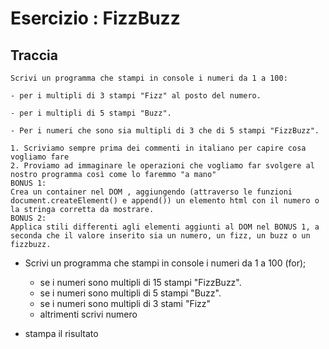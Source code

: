 # Esercizio : FizzBuzz

## Traccia

```plaintext
Scrivi un programma che stampi in console i numeri da 1 a 100:

- per i multipli di 3 stampi "Fizz" al posto del numero.

- per i multipli di 5 stampi "Buzz".

- Per i numeri che sono sia multipli di 3 che di 5 stampi "FizzBuzz".

1. Scriviamo sempre prima dei commenti in italiano per capire cosa vogliamo fare
2. Proviamo ad immaginare le operazioni che vogliamo far svolgere al nostro programma così come lo faremmo "a mano"
BONUS 1:
Crea un container nel DOM , aggiungendo (attraverso le funzioni document.createElement() e append()) un elemento html con il numero o la stringa corretta da mostrare.
BONUS 2:
Applica stili differenti agli elementi aggiunti al DOM nel BONUS 1, a seconda che il valore inserito sia un numero, un fizz, un buzz o un fizzbuzz.
```


- Scrivi un programma che stampi in console i numeri da 1 a 100 (for);
    - se i numeri sono multipli di 15 stampi "FizzBuzz".
    - se i numeri sono multipli di 5 stampi "Buzz".
    - se i numeri sono multipli di 3 stami "Fizz"
    - altrimenti scrivi numero

- stampa il risultato 